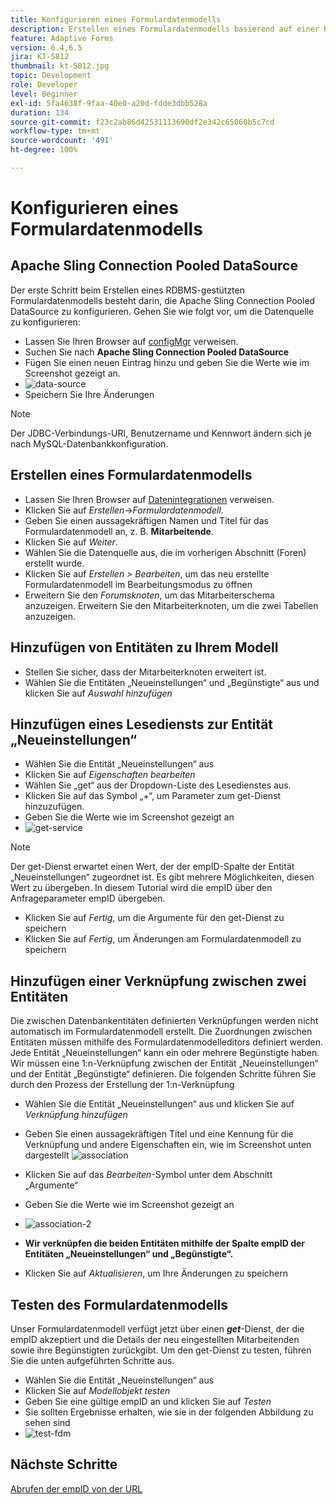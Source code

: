 ```yaml
---
title: Konfigurieren eines Formulardatenmodells
description: Erstellen eines Formulardatenmodells basierend auf einer RDBMS-Datenquelle
feature: Adaptive Forms
version: 6.4,6.5
jira: KT-5812
thumbnail: kt-5812.jpg
topic: Development
role: Developer
level: Beginner
exl-id: 5fa4638f-9faa-40e0-a20d-fdde3dbb528a
duration: 134
source-git-commit: f23c2ab86d42531113690df2e342c65060b5c7cd
workflow-type: tm+mt
source-wordcount: '491'
ht-degree: 100%

---
```


# Konfigurieren eines Formulardatenmodells

## Apache Sling Connection Pooled DataSource

Der erste Schritt beim Erstellen eines RDBMS-gestützten Formulardatenmodells besteht darin, die Apache Sling Connection Pooled DataSource zu konfigurieren. Gehen Sie wie folgt vor, um die Datenquelle zu konfigurieren:

* Lassen Sie Ihren Browser auf [configMgr](http://localhost:4502/system/console/configMgr) verweisen.
* Suchen Sie nach **Apache Sling Connection Pooled DataSource**
* Fügen Sie einen neuen Eintrag hinzu und geben Sie die Werte wie im Screenshot gezeigt an.
* ![data-source](assets/data-source.png)
* Speichern Sie Ihre Änderungen

>[!NOTE]
>Der JDBC-Verbindungs-URI, Benutzername und Kennwort ändern sich je nach MySQL-Datenbankkonfiguration.


## Erstellen eines Formulardatenmodells

* Lassen Sie Ihren Browser auf [Datenintegrationen](http://localhost:4502/aem/forms.html/content/dam/formsanddocuments-fdm) verweisen.
* Klicken Sie auf _Erstellen_->_Formulardatenmodell_.
* Geben Sie einen aussagekräftigen Namen und Titel für das Formulardatenmodell an, z. B. **Mitarbeitende**.
* Klicken Sie auf _Weiter_.
* Wählen Sie die Datenquelle aus, die im vorherigen Abschnitt (Foren) erstellt wurde.
* Klicken Sie auf _Erstellen > Bearbeiten_, um das neu erstellte Formulardatenmodell im Bearbeitungsmodus zu öffnen
* Erweitern Sie den _Forumsknoten_, um das Mitarbeiterschema anzuzeigen. Erweitern Sie den Mitarbeiterknoten, um die zwei Tabellen anzuzeigen.

## Hinzufügen von Entitäten zu Ihrem Modell

* Stellen Sie sicher, dass der Mitarbeiterknoten erweitert ist.
* Wählen Sie die Entitäten „Neueinstellungen“ und „Begünstigte“ aus und klicken Sie auf _Auswahl hinzufügen_

## Hinzufügen eines Lesediensts zur Entität „Neueinstellungen“

* Wählen Sie die Entität „Neueinstellungen“ aus
* Klicken Sie auf _Eigenschaften bearbeiten_
* Wählen Sie „get“ aus der Dropdown-Liste des Lesedienstes aus.
* Klicken Sie auf das Symbol „+“, um Parameter zum get-Dienst hinzuzufügen.
* Geben Sie die Werte wie im Screenshot gezeigt an
* ![get-service](assets/get-service.png)
>[!NOTE]
> Der get-Dienst erwartet einen Wert, der der empID-Spalte der Entität „Neueinstellungen“ zugeordnet ist. Es gibt mehrere Möglichkeiten, diesen Wert zu übergeben. In diesem Tutorial wird die empID über den Anfrageparameter empID übergeben.
* Klicken Sie auf _Fertig_, um die Argumente für den get-Dienst zu speichern
* Klicken Sie auf _Fertig_, um Änderungen am Formulardatenmodell zu speichern

## Hinzufügen einer Verknüpfung zwischen zwei Entitäten

Die zwischen Datenbankentitäten definierten Verknüpfungen werden nicht automatisch im Formulardatenmodell erstellt. Die Zuordnungen zwischen Entitäten müssen mithilfe des Formulardatenmodelleditors definiert werden. Jede Entität „Neueinstellungen“ kann ein oder mehrere Begünstigte haben. Wir müssen eine 1:n-Verknüpfung zwischen der Entität „Neueinstellungen“ und der Entität „Begünstigte“ definieren.
Die folgenden Schritte führen Sie durch den Prozess der Erstellung der 1:n-Verknüpfung

* Wählen Sie die Entität „Neueinstellungen“ aus und klicken Sie auf _Verknüpfung hinzufügen_
* Geben Sie einen aussagekräftigen Titel und eine Kennung für die Verknüpfung und andere Eigenschaften ein, wie im Screenshot unten dargestellt
  ![association](assets/association-entities-1.png)

* Klicken Sie auf das _Bearbeiten_-Symbol unter dem Abschnitt „Argumente“

* Geben Sie die Werte wie im Screenshot gezeigt an
* ![association-2](assets/association-entities.png)
* **Wir verknüpfen die beiden Entitäten mithilfe der Spalte empID der Entitäten „Neueinstellungen“ und „Begünstigte“.**
* Klicken Sie auf _Aktualisieren_, um Ihre Änderungen zu speichern

## Testen des Formulardatenmodells

Unser Formulardatenmodell verfügt jetzt über einen **_get_**-Dienst, der die empID akzeptiert und die Details der neu eingestellten Mitarbeitenden sowie ihre Begünstigten zurückgibt. Um den get-Dienst zu testen, führen Sie die unten aufgeführten Schritte aus.

* Wählen Sie die Entität „Neueinstellungen“ aus
* Klicken Sie auf _Modellobjekt testen_
* Geben Sie eine gültige empID an und klicken Sie auf _Testen_
* Sie sollten Ergebnisse erhalten, wie sie in der folgenden Abbildung zu sehen sind
* ![test-fdm](assets/test-form-data-model.png)

## Nächste Schritte

[Abrufen der empID von der URL](./get-request-parameter.md)
